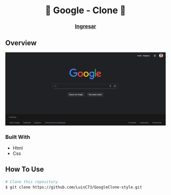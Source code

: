 <h1 align="center">👋 Google - Clone 🚀</h1>

<div align="center">
  <h3>
    <a href="https://luisc73.github.io/GoogleClone-style/">
      Ingresar
    </a>
  </h3>
</div>

## Overview

![Design preview](./assets/img/desing.png)

### Built With

- Html
- Css

## How To Use

```bash
# Clone this repository
$ git clone https://github.com/LuisC73/GoogleClone-style.git

```
